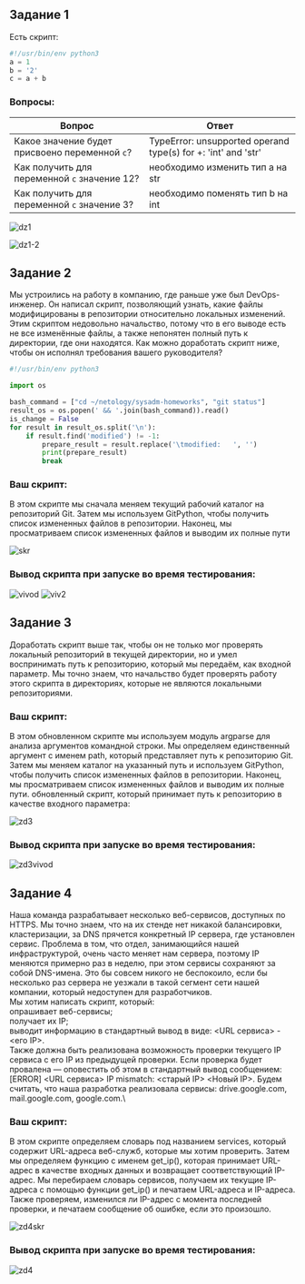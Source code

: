 ## Задание 1
Есть скрипт:

```python
#!/usr/bin/env python3
a = 1
b = '2'
c = a + b
```
### Вопросы:

| Вопрос  | Ответ |
| ------------- | ------------- |
| Какое значение будет присвоено переменной `c`?  | TypeError: unsupported operand type(s) for +: 'int' and 'str' |
| Как получить для переменной `c` значение 12?  | необходимо изменить тип a на str  |
| Как получить для переменной `c` значение 3?  | необходимо поменять тип b на int  |

![dz1](https://github.com/EVolgina/devops-netology16/blob/main/zd1-1.PNG)

![dz1-2](https://github.com/EVolgina/devops-netology16/blob/main/zd-2.PNG)

## Задание 2
Мы устроились на работу в компанию, где раньше уже был DevOps-инженер. Он написал скрипт, позволяющий узнать, какие файлы модифицированы в репозитории относительно локальных изменений. Этим скриптом недовольно начальство, потому что в его выводе есть не все изменённые файлы, а также непонятен полный путь к директории, где они находятся.
Как можно доработать скрипт ниже, чтобы он исполнял требования вашего руководителя?
```python
#!/usr/bin/env python3

import os

bash_command = ["cd ~/netology/sysadm-homeworks", "git status"]
result_os = os.popen(' && '.join(bash_command)).read()
is_change = False
for result in result_os.split('\n'):
    if result.find('modified') != -1:
        prepare_result = result.replace('\tmodified:   ', '')
        print(prepare_result)
        break
```

### Ваш скрипт:
В этом скрипте мы сначала меняем текущий рабочий каталог на репозиторий Git. Затем мы используем GitPython, чтобы получить список измененных файлов в репозитории. Наконец, мы просматриваем список измененных файлов и выводим их полные пути

![skr](https://github.com/EVolgina/devops-netology16/blob/main/zadane%202.PNG)

### Вывод скрипта при запуске во время тестирования:

![vivod](https://github.com/EVolgina/devops-netology16/blob/main/rez2.PNG)
![viv2](https://github.com/EVolgina/devops-netology16/blob/main/rez2-1.PNG)


## Задание 3
Доработать скрипт выше так, чтобы он не только мог проверять локальный репозиторий в текущей директории, но и умел воспринимать путь к репозиторию, который мы передаём, как входной параметр. Мы точно знаем, что начальство будет проверять работу этого скрипта в директориях, которые не являются локальными репозиториями.

### Ваш скрипт: 
В этом обновленном скрипте мы используем модуль argparse для анализа аргументов командной строки. Мы определяем единственный аргумент с именем path, который представляет путь к репозиторию Git. Затем мы меняем каталог на указанный путь и используем GitPython, чтобы получить список измененных файлов в репозитории. Наконец, мы просматриваем список измененных файлов и выводим их полные пути. обновленный скрипт, который принимает путь к репозиторию в качестве входного параметра:

![zd3](https://github.com/EVolgina/devops-netology16/blob/main/skripzd3.PNG)
### Вывод скрипта при запуске во время тестирования:
![zd3vivod](https://github.com/EVolgina/devops-netology16/blob/main/zd3vivod.PNG)

## Задание 4
Наша команда разрабатывает несколько веб-сервисов, доступных по HTTPS. Мы точно знаем, что на их стенде нет никакой балансировки, кластеризации, за DNS прячется конкретный IP сервера, где установлен сервис.
Проблема в том, что отдел, занимающийся нашей инфраструктурой, очень часто меняет нам сервера, поэтому IP меняются примерно раз в неделю, при этом сервисы сохраняют за собой DNS-имена. Это бы совсем никого не беспокоило, если бы несколько раз сервера не уезжали в такой сегмент сети нашей компании, который недоступен для разработчиков.\
Мы хотим написать скрипт, который:\
опрашивает веб-сервисы;\
получает их IP;\
выводит информацию в стандартный вывод в виде: <URL сервиса> - <его IP>.\
Также должна быть реализована возможность проверки текущего IP сервиса c его IP из предыдущей проверки. Если проверка будет провалена — оповестить об этом в стандартный вывод сообщением: [ERROR] <URL сервиса> IP mismatch: <старый IP> <Новый IP>. Будем считать, что наша разработка реализовала сервисы: drive.google.com, mail.google.com, google.com.\

### Ваш скрипт: 
В этом скрипте  определяем словарь под названием services, который содержит URL-адреса веб-служб, которые мы хотим проверить. Затем мы определяем функцию с именем get_ip(), которая принимает URL-адрес в качестве входных данных и возвращает соответствующий IP-адрес. Мы перебираем словарь сервисов, получаем их текущие IP-адреса с помощью функции get_ip() и печатаем URL-адреса и IP-адреса. Также проверяем, изменился ли IP-адрес с момента последней проверки, и печатаем сообщение об ошибке, если это произошло.

![zd4skr](https://github.com/EVolgina/devops-netology16/blob/main/skriptzd4.PNG)

### Вывод скрипта при запуске во время тестирования:

![zd4](https://github.com/EVolgina/devops-netology16/blob/main/zd4vivvod.PNG)
